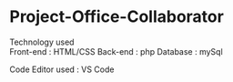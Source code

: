 # Project-Office-Collaborator

Technology used<br>
Front-end : HTML/CSS
Back-end : php
Database : mySql

Code Editor used : VS Code

